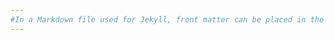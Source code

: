 ```yaml
---
#In a Markdown file used for Jekyll, front matter can be placed in the form of YAML 
---
```


[//]: # (This is a comment in the "content" section of the Markdown file and will not be parsed into HTML by Jekyll)

[//]: # (This is the "content" of the Markdown file. It will be read by Jekyll if you use {{ content }} in the Liquid template)